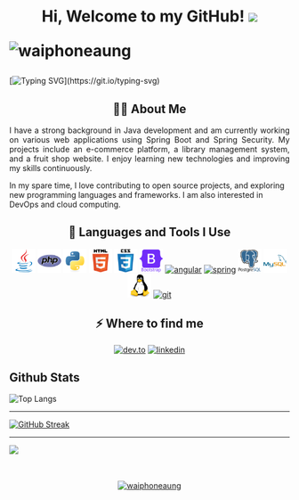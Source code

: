 
<h1 align="center">Hi, Welcome to my GitHub! <img src="https://emojis.slackmojis.com/emojis/images/1531849430/4246/blob-sunglasses.gif?1531849430" width="30"/> <p align="left"> <img src="https://komarev.com/ghpvc/?username=waiphneaung&label=Profile%20views&color=0e75b6&style=flat" alt="waiphoneaung" /> </p>
</h1>

[![Typing SVG](https://readme-typing-svg.demolab.com?font=Fira+Code&pause=500&width=500&lines=I+am+Wai+Phone+Aung.;A+passionate+Java+developer+from+Myanmar.)](https://git.io/typing-svg)
<h2 align="center">👨‍💻 About Me</h2>
<p align="justify">I have a strong background in Java development and am currently working on various web applications using Spring Boot and Spring Security. My projects include an e-commerce platform, a library management system, and a fruit shop website. I enjoy learning new technologies and improving my skills continuously.</p>

<p align="left">In my spare time, I love contributing to open source projects, and exploring new programming languages and frameworks. I am also interested in DevOps and cloud computing.</p>

<h2 align="center">🚀 Languages and Tools I Use</h2>
<p align="center">
  <a href="https://www.java.com" target="_blank"><img src="https://raw.githubusercontent.com/devicons/devicon/master/icons/java/java-original.svg" alt="java" width="42" height="42" /></a>
  <a href="https://www.php.net" target="_blank"><img src="https://raw.githubusercontent.com/devicons/devicon/master/icons/php/php-original.svg" alt="php" width="42" height="42" /></a>
  <a href="https://www.python.org" target="_blank"><img src="https://raw.githubusercontent.com/devicons/devicon/master/icons/python/python-original.svg" alt="python" width="42" height="42" /></a>
  <a href="https://developer.mozilla.org/en-US/docs/Web/HTML" target="_blank"><img src="https://raw.githubusercontent.com/devicons/devicon/master/icons/html5/html5-original-wordmark.svg" alt="html5" width="42" height="42" /></a>
  <a href="https://developer.mozilla.org/en-US/docs/Web/CSS" target="_blank"><img src="https://raw.githubusercontent.com/devicons/devicon/master/icons/css3/css3-original-wordmark.svg" alt="css3" width="42" height="42" /></a>
  <a href="https://getbootstrap.com" target="_blank"><img src="https://raw.githubusercontent.com/devicons/devicon/master/icons/bootstrap/bootstrap-plain-wordmark.svg" alt="bootstrap" width="42" height="42" /></a>
  <a href="https://angular.io" target="_blank"><img src="https://angular.io/assets/images/logos/angular/angular.svg" alt="angular" width="42" height="42" /></a>
  <a href="https://spring.io" target="_blank"><img src="https://www.vectorlogo.zone/logos/springio/springio-icon.svg" alt="spring" width="42" height="42" /></a>
  <a href="https://www.postgresql.org" target="_blank"><img src="https://raw.githubusercontent.com/devicons/devicon/master/icons/postgresql/postgresql-original-wordmark.svg" alt="postgresql" width="42" height="42" /></a>
  <a href="https://www.mysql.com" target="_blank"><img src="https://raw.githubusercontent.com/devicons/devicon/master/icons/mysql/mysql-original-wordmark.svg" alt="mysql" width="42" height="42" /></a>
  <a href="https://www.linux.org" target="_blank"><img src="https://raw.githubusercontent.com/devicons/devicon/master/icons/linux/linux-original.svg" alt="linux" width="42" height="42" /></a>
  <a href="https://git-scm.com" target="_blank"><img src="https://www.vectorlogo.zone/logos/git-scm/git-scm-icon.svg" alt="git" width="42" height="42" /></a>
</p>

<h2 align="center">⚡️ Where to find me</h2>
<p align="center">
  <a href="https://dev.to/waiphoneaung" target="_blank"><img src="https://img.shields.io/badge/dev.to-0A0A0A?style=for-the-badge&logo=dev.to&logoColor=white" alt="dev.to" /></a>
  <a href="https://linkedin.com/in/waiphoneaung" target="_blank"><img src="https://img.shields.io/badge/linkedin-0A66C2?style=for-the-badge&logo=linkedin&logoColor=white" alt="linkedin" /></a>
</p>

## Github Stats

 ![Top Langs](https://github-readme-stats.vercel.app/api/top-langs/?username=waiphoneaung&theme=dark&show_icons=true&layout=compact&langs_count=7) <br> <hr>
 [![GitHub Streak](https://streak-stats.demolab.com?user=waiphoneaung&theme=dark&show_icons=true&layout=compact&langs)](https://git.io/streak-stats) <br><hr>
 <img height="180em" src="https://github-readme-stats-eight-theta.vercel.app/api?username=waiphoneaung&show_icons=true&theme=algolia&include_all_commits=true&count_private=true"/> 

</div>
<br>

<p align="center">
  <a href="https://github.com/ryo-ma/github-profile-trophy"><img src="https://github-profile-trophy.vercel.app/?username=waiphoneaung" alt="waiphoneaung" /></a>
</p>
